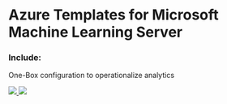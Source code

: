 # Azure Templates for __Microsoft Machine Learning Server__ 
### Include:
One-Box сonfiguration to operationalize analytics 

<a href="https://portal.azure.com/#create/Microsoft.Template/uri/https%3A%2F%2Fraw.githubusercontent.com%2Fcodez0mb1e%2FMinotaur%2FPesephoneR%2Fsource%2FARMs%2Fmicrosoft-ml-server--ubuntu%2Fazuredeploy.json" target="_blank">
    <img src="http://azuredeploy.net/deploybutton.png" />
</a>
<a href="http://armviz.io/#/?load=https%3A%2F%2Fraw.githubusercontent.com%2Fcodez0mb1e%2FMinotaur%2FPesephoneR%2Fsource%2FARMs%2Fmicrosoft-ml-server--ubuntu%2Fazuredeploy.json" target="_blank">
    <img src="http://armviz.io/visualizebutton.png"/>
</a>
